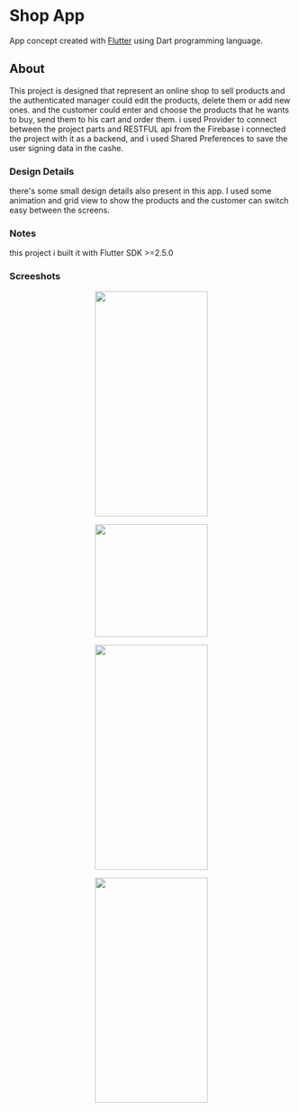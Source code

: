 # Shop App

App concept created with [Flutter](https://flutter.dev/) using Dart programming language.

## About

This project is designed that represent an online shop to sell products and the authenticated manager could edit the products, delete them or add new ones. and the customer could enter and choose the products that he wants to buy, send them to his cart and order them. i used Provider to connect between the project parts and RESTFUL api from the Firebase i connected the project with it as a backend, and i used Shared Preferences to save the user signing data in the cashe.

### Design Details
there's some small design details also present in this app. I used some animation and grid view to show the products and the customer can switch easy between the screens. 

### Notes
this project i built it with Flutter SDK >=2.5.0

### Screeshots

<p align="center">
<img screenshot-1654612679056 src="https://user-images.githubusercontent.com/80913778/172410633-4b19422e-ad17-48f7-9014-87117c02ea75.png" width="200" height="400">
</p>
<p align="center">
<img screenshot-1654612813687 src="https://user-images.githubusercontent.com/80913778/172410650-1a83e76b-ad9c-4cbb-a98c-1a766ccbbc63.png" width="200" heigt="400">
</p>
<p align="center">
<img screenshot-1654612823319 src="https://user-images.githubusercontent.com/80913778/172410680-f1837379-3028-4633-a8a8-9edb59cdfd29.png" width="200" height="400">
</p>
<p align="center">
<img screenshot-1654612841495 src="https://user-images.githubusercontent.com/80913778/172410704-d1145fa6-88e8-4e5c-ad75-40ad62db1e45.png" width="200" height="400">
</p>
<p align="center">
<img screenshot-1654612890711 src="https://user-images.githubusercontent.com/80913778/172410734-4b6b2fc2-eaa6-433a-9a2d-bb9c9e2d48d2.png" width="200" height="400>
</p>
